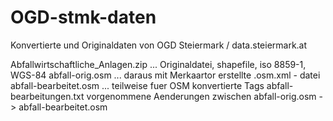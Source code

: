 OGD-stmk-daten
==============

Konvertierte und Originaldaten von OGD Steiermark / data.steiermark.at

Abfallwirtschaftliche_Anlagen.zip  ... Originaldatei, shapefile, iso 8859-1, WGS-84
abfall-orig.osm   ... daraus mit Merkaartor erstellte .osm.xml - datei
abfall-bearbeitet.osm ... teilweise fuer OSM konvertierte Tags
abfall-bearbeitungen.txt vorgenommene Aenderungen zwischen abfall-orig.osm -> abfall-bearbeitet.osm

